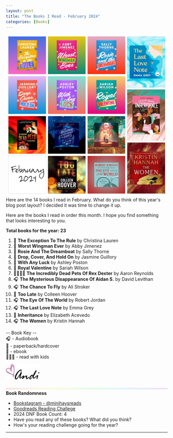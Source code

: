 ```yaml
---
layout: post
title: "The Books I Read - February 2024"
categories: [Books]
---
```

![books](/images/February2024Books.JPG)
Here are the 14 books I read in February. What do you think of this year's blog post layout? I decided it was time to change it up. 

Here are the books I read in order this month. I hope you find something that looks interesting to you. 

**Total books for the year: 23**

1. 📱 **The Exception To The Rule** by Christina Lauren
2. 📱 **Worst Wingman Ever** by Abby Jimenez
3. 📱 **Rosie And The Dreamboat** by Sally Thorne
4. 📱 **Drop, Cover, And Hold On** by Jasmine Guillory
5. 📱 **With Any Luck** by Ashley Poston
6. 📱 **Royal Valentine** by Sariah Wilson
7. 📖👩‍👧‍👦 **The Incredibly Dead Pets Of Rex Dexter** by Aaron Reynolds
8. 🎧 **The Mysterious Disappearance Of Aidan S.** by David Levithan
9. 🎧 **The Chance To Fly** by Ali Stroker
10. 📱 **Too Late** by Colleen Hoover
11. 🎧 **The Eye Of The World** by Robert Jordan
12. 🎧 **The Last Love Note** by Emma Grey
13. 📖 **Inheritance** by Elizabeth Acevedo
14. 🎧 **The Women** by Kristin Hannah

-- Book Key -- <br />
🎧 - Audiobook <br />
📖 - paperback/hardcover <br />
📱 - ebook <br />
👩‍👧‍👦 - read with kids 

![Andi](/images/andi.jpg)

![header](/images/SkinnyRainbow2.jpeg)
**Book Randomness**
- [Bookstagram - @minihaysreads](http://instagram.com/minihaysreads)
- [Goodreads Reading Challege](https://www.goodreads.com/user_challenges/48253141)
- 2024 DNF Book Count: 4
- Have you read any of these books? What did you think?
- How's your reading challenge going for the year?

----